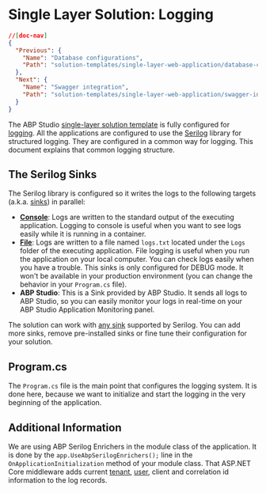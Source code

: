 # Single Layer Solution: Logging

```json
//[doc-nav]
{
  "Previous": {
    "Name": "Database configurations",
    "Path": "solution-templates/single-layer-web-application/database-configurations"
  },
  "Next": {
    "Name": "Swagger integration",
    "Path": "solution-templates/single-layer-web-application/swagger-integration"
  }
}
```

The ABP Studio [single-layer solution template](index.md) is fully configured for [logging](../../framework/fundamentals/logging.md). All the applications are configured to use the [Serilog](https://serilog.net/) library for structured logging. They are configured in a common way for logging. This document explains that common logging structure.

## The Serilog Sinks

The Serilog library is configured so it writes the logs to the following targets (a.k.a. [sinks](https://github.com/serilog/serilog/wiki/Provided-Sinks)) in parallel:

* **[Console](https://github.com/serilog/serilog-sinks-console)**: Logs are written to the standard output of the executing application. Logging to console is useful when you want to see logs easily while it is running in a container.
* **[File](https://github.com/serilog/serilog-sinks-file)**: Logs are written to a file named `logs.txt` located under the `Logs` folder of the executing application. File logging is useful when you run the application on your local computer. You can check logs easily when you have a trouble. This sinks is only configured for DEBUG mode. It won't be available in your production environment (you can change the behavior in your `Program.cs` file).
* **ABP Studio**: This is a Sink provided by ABP Studio. It sends all logs to ABP Studio, so you can easily monitor your logs in real-time on your ABP Studio Application Monitoring panel.

The solution can work with [any sink](https://github.com/serilog/serilog/wiki/Provided-Sinks) supported by Serilog. You can add more sinks, remove pre-installed sinks or fine tune their configuration for your solution.

## Program.cs

The `Program.cs` file is the main point that configures the logging system. It is done here, because we want to initialize and start the logging in the very beginning of the application.

## Additional Information

We are using ABP Serilog Enrichers in the module class of the application. It is done by the `app.UseAbpSerilogEnrichers();` line in the `OnApplicationInitialization` method of your module class. That ASP.NET Core middleware adds current [tenant](../../framework/architecture/multi-tenancy/index.md), [user](../../framework/infrastructure/current-user.md), client and correlation id information to the log records.